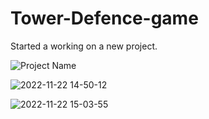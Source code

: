 # Tower-Defence-game

Started a working on a new project.

![Project Name](https://user-images.githubusercontent.com/66782335/200229800-da0e4678-96b8-416c-8ee1-392737a72e63.gif)



![2022-11-22 14-50-12](https://user-images.githubusercontent.com/66782335/203277305-53b62910-01f7-4d31-8ba7-85d1071ea5b8.gif)



![2022-11-22 15-03-55](https://user-images.githubusercontent.com/66782335/203279721-9d1721f7-0f44-4648-9a14-d5f763b0c12d.gif)
